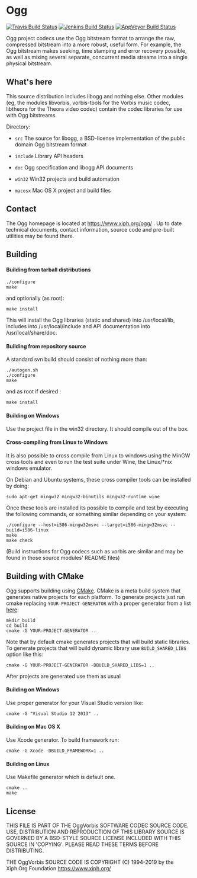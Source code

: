 # Ogg

[![Travis Build Status](https://travis-ci.org/xiph/ogg.svg?branch=master)](https://travis-ci.org/xiph/ogg)
[![Jenkins Build Status](https://mf4.xiph.org/jenkins/job/libogg/badge/icon)](https://mf4.xiph.org/jenkins/job/libogg/)
[![AppVeyor Build Status](https://ci.appveyor.com/api/projects/status/github/xiph/ogg?branch=master&svg=true)](https://ci.appveyor.com/project/rillian/ogg)

Ogg project codecs use the Ogg bitstream format to arrange the raw,
compressed bitstream into a more robust, useful form. For example,
the Ogg bitstream makes seeking, time stamping and error recovery
possible, as well as mixing several separate, concurrent media
streams into a single physical bitstream.

## What's here ##
This source distribution includes libogg and nothing else. Other modules
(eg, the modules libvorbis, vorbis-tools for the Vorbis music codec,
libtheora for the Theora video codec) contain the codec libraries for
use with Ogg bitstreams.

Directory:

- `src` The source for libogg, a BSD-license implementation of the public domain Ogg bitstream format

- `include` Library API headers

- `doc` Ogg specification and libogg API documents

- `win32` Win32 projects and build automation

- `macosx` Mac OS X project and build files

## Contact ##

The Ogg homepage is located at https://www.xiph.org/ogg/ .
Up to date technical documents, contact information, source code and
pre-built utilities may be found there.

## Building ##

#### Building from tarball distributions ####

    ./configure
    make

and optionally (as root):

    make install

This will install the Ogg libraries (static and shared) into
/usr/local/lib, includes into /usr/local/include and API
documentation into /usr/local/share/doc.

#### Building from repository source ####

A standard svn build should consist of nothing more than:

    ./autogen.sh
    ./configure
    make

and as root if desired :

    make install

#### Building on Windows ####

Use the project file in the win32 directory. It should compile out of the box.

#### Cross-compiling from Linux to Windows ####

It is also possible to cross compile from Linux to windows using the MinGW
cross tools and even to run the test suite under Wine, the Linux/*nix
windows emulator.

On Debian and Ubuntu systems, these cross compiler tools can be installed
by doing:

    sudo apt-get mingw32 mingw32-binutils mingw32-runtime wine

Once these tools are installed its possible to compile and test by
executing the following commands, or something similar depending on
your system:

    ./configure --host=i586-mingw32msvc --target=i586-mingw32msvc --build=i586-linux
    make
    make check

(Build instructions for Ogg codecs such as vorbis are similar and may
be found in those source modules' README files)

## Building with CMake ##

Ogg supports building using [CMake](http://www.cmake.org/). CMake is a meta build system that generates native projects for each platform.
To generate projects just run cmake replacing `YOUR-PROJECT-GENERATOR` with a proper generator from a list [here](http://www.cmake.org/cmake/help/v3.2/manual/cmake-generators.7.html):

    mkdir build
    cd build
    cmake -G YOUR-PROJECT-GENERATOR ..

Note that by default cmake generates projects that will build static libraries.
To generate projects that will build dynamic library use `BUILD_SHARED_LIBS` option like this:

    cmake -G YOUR-PROJECT-GENERATOR -DBUILD_SHARED_LIBS=1 ..

After projects are generated use them as usual

#### Building on Windows ####

Use proper generator for your Visual Studio version like:

    cmake -G "Visual Studio 12 2013" ..

#### Building on Mac OS X ####

Use Xcode generator. To build framework run:

    cmake -G Xcode -DBUILD_FRAMEWORK=1 ..

#### Building on Linux ####

Use Makefile generator which is default one.

    cmake ..
    make

## License ##

THIS FILE IS PART OF THE OggVorbis SOFTWARE CODEC SOURCE CODE.
USE, DISTRIBUTION AND REPRODUCTION OF THIS LIBRARY SOURCE IS
GOVERNED BY A BSD-STYLE SOURCE LICENSE INCLUDED WITH THIS SOURCE
IN 'COPYING'. PLEASE READ THESE TERMS BEFORE DISTRIBUTING.

THE OggVorbis SOURCE CODE IS COPYRIGHT (C) 1994-2019
by the Xiph.Org Foundation https://www.xiph.org/
